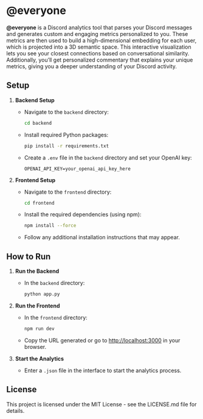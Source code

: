 # @everyone

**@everyone** is a Discord analytics tool that parses your Discord messages and generates custom and engaging metrics personalized to you. These metrics are then used to build a high-dimensional embedding for each user, which is projected into a 3D semantic space. This interactive visualization lets you see your closest connections based on conversational similarity. Additionally, you’ll get personalized commentary that explains your unique metrics, giving you a deeper understanding of your Discord activity.

## Setup

1. **Backend Setup**  
   - Navigate to the `backend` directory:  
     ```bash
     cd backend
     ```  
   - Install required Python packages:  
     ```bash
     pip install -r requirements.txt
     ```  
   - Create a `.env` file in the `backend` directory and set your OpenAI key:
     ```
     OPENAI_API_KEY=your_openai_api_key_here
     ```

2. **Frontend Setup**  
   - Navigate to the `frontend` directory:  
     ```bash
     cd frontend
     ```  
   - Install the required dependencies (using npm):  
     ```bash
     npm install --force
     ```  
   - Follow any additional installation instructions that may appear.

## How to Run

1. **Run the Backend**  
   - In the `backend` directory:  
     ```bash
     python app.py
     ```  

2. **Run the Frontend**  
   - In the `frontend` directory:  
     ```bash
     npm run dev
     ```  
   - Copy the URL generated or go to [http://localhost:3000](http://localhost:3000) in your browser.

3. **Start the Analytics**  
   - Enter a `.json` file in the interface to start the analytics process.

## License
This project is licensed under the MIT License - see the LICENSE.md file for details.
